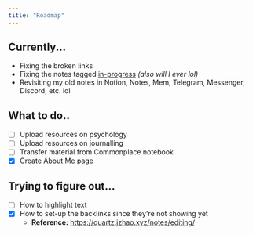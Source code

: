```yaml
---
title: "Roadmap"
---
```


## Currently...
- Fixing the broken links
- Fixing the notes tagged [in-progress](notes/por/in-progress.md) *(also will I ever lol)*
- Revisiting my old notes in Notion, Notes, Mem, Telegram, Messenger, Discord, etc. lol

## What to do..
- [ ] Upload resources on psychology
- [ ] Upload resources on journalling
- [ ] Transfer material from Commonplace notebook
- [x] Create [About Me](notes/home/about.md) page

## Trying to figure out...
- [ ] How to highlight text
- [x] How to set-up the backlinks since they're not showing yet
	- **Reference:** https://quartz.jzhao.xyz/notes/editing/
